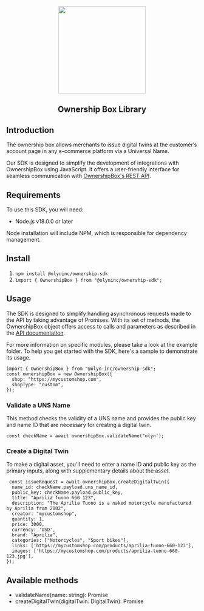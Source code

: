  <div align="center">
 <img align="center" width="230" src="https://i.imgur.com/q4ZyhCu.png" />
  <h2>Ownership Box Library</h2>
</div>

## Introduction

The ownership box allows merchants to issue digital twins at the customer’s account page in any e-commerce platform via a Universal Name.

Our SDK is designed to simplify the development of integrations with OwnershipBox using JavaScript. It offers a user-friendly interface for seamless communication with [OwnershipBox's REST API](<(https://docs.olyn.com/reference/getting-started-with-your-api)>).

## Requirements

To use this SDK, you will need:

- Node.js v18.0.0 or later

Node installation will include NPM, which is responsible for dependency management.

## Install

1. `npm install @olyninc/ownership-sdk`
2. `import { OwnershipBox } from "@olyninc/ownership-sdk";`

## Usage

The SDK is designed to simplify handling asynchronous requests made to the API by taking advantage of Promises. With its set of methods, the OwnershipBox object offers access to calls and parameters as described in the [API documentation](https://docs.olyn.com/reference/getting-started-with-your-api).

For more information on specific modules, please take a look at the example folder. To help you get started with the SDK, here's a sample to demonstrate its usage.

```
import { OwnershipBox } from "@olyn-inc/ownership-sdk";
const ownershipBox = new OwnershipBox({
  shop: "https://mycustomshop.com",
  shopType: "custom",
});
```

### Validate a UNS Name

This method checks the validity of a UNS name and provides the public key and name ID that are necessary for creating a digital twin.

```
const checkName = await ownershipBox.validateName("olyn');
```

### Create a Digital Twin

To make a digital asset, you'll need to enter a name ID and public key as the primary inputs, along with supplementary details about the asset.

```
 const issueRequest = await ownershipBox.createDigitalTwin({
  name_id: checkName.payload.uns_name_id,
  public_key: checkName.payload.public_key,
  title: "Aprilia Tuono 660 123",
  description: "The Aprilia Tuono is a naked motorcycle manufactured by Aprilia from 2002",
  creator: "mycustomshop",
  quantity: 1,
  price: 3000,
  currency: 'USD',
  brand: "Aprilia",
  categories: ["Motorcycles", "Sport bikes"],
  links: ['https://mycustomshop.com/products/aprilia-tuono-660-123'],
  images: ['https://mycustomshop.com/products/aprilia-tuono-660-123.jpg'],
});
```

## Available methods

- validateName(name: string): Promise<ValidateNameResponse>
- createDigitalTwin(digitalTwin: DigitalTwin): Promise<CreateDigitalTwinResponse>
